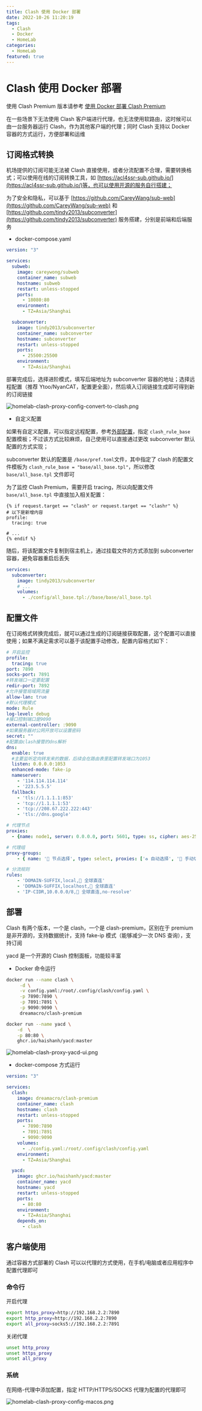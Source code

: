 ```yaml
---
title: Clash 使用 Docker 部署
date: 2022-10-26 11:20:19
tags:
  - Clash
  - Docker
  - HomeLab
categories:
  - HomeLab
featured: true
---
```


# Clash 使用 Docker 部署

使用 Clash Premium 版本请参考 [使用 Docker 部署 Clash Premium](https://blog.hellowood.dev/posts/%E4%BD%BF%E7%94%A8docker%E9%83%A8%E7%BD%B2clash-premium/)

在一些场景下无法使用 Clash 客户端进行代理，也无法使用软路由，这时候可以由一台服务器运行 Clash，作为其他客户端的代理；同时 Clash 支持以 Docker 容器的方式运行，方便部署和运维

## 订阅格式转换

机场提供的订阅可能无法被 Clash 直接使用，或者分流配置不合理，需要转换格式；可以使用在线的订阅转换工具，如 [https://acl4ssr-sub.github.io/](https://acl4ssr-sub.github.io/)等，也可以使用开源的服务自行搭建；

为了安全和隐私，可以基于 [https://github.com/CareyWang/sub-web](https://github.com/CareyWang/sub-web) 和 [https://github.com/tindy2013/subconverter](https://github.com/tindy2013/subconverter) 服务搭建，分别是前端和后端服务

- docker-compose.yaml 

```yaml
version: "3"

services:
  subweb:
    image: careywong/subweb
    container_name: subweb
    hostname: subweb
    restart: unless-stopped
    ports:
      - 18080:80
    environment:
      - TZ=Asia/Shanghai 

  subconverter:
    image: tindy2013/subconverter
    container_name: subconverter
    hostname: subconverter
    restart: unless-stopped
    ports:
      - 25500:25500
    environment:
      - TZ=Asia/Shanghai
```

部署完成后，选择进阶模式，填写后端地址为 subconverter 容器的地址；选择远程配置（推荐 Ytoo/NyanCAT，配置更全面），然后填入订阅链接生成即可得到新的订阅链接

![homelab-clash-proxy-config-convert-to-clash.png](https://hellowoodes.oss-cn-beijing.aliyuncs.com/picture/homelab-clash-proxy-config-convert-to-clash.png)

- 自定义配置

如果有自定义配置，可以指定远程配置，参考[外部配置](https://github.com/tindy2013/subconverter/blob/master/README-cn.md#%E5%A4%96%E9%83%A8%E9%85%8D%E7%BD%AE)，指定 `clash_rule_base` 配置模板；不过该方式比较麻烦，自己使用可以直接通过更改 subconverter 默认配置的方式实现；

subconverter 默认的配置是 `/base/pref.toml`文件，其中指定了 clash 的配置文件模板为 `clash_rule_base = "base/all_base.tpl"`，所以修改 `base/all_base.tpl` 文件即可

为了监控 Clash Premium，需要开启 tracing，所以向配置文件 `base/all_base.tpl` 中直接加入相关配置：

```
{% if request.target == "clash" or request.target == "clashr" %}
# 以下是新增内容
profile:
  tracing: true
  
# ...
{% endif %}
```

随后，将该配置文件复制到宿主机上，通过挂载文件的方式添加到 subconverter 容器，避免容器重启后丢失

```yaml
services:
  subconverter:
    image: tindy2013/subconverter
    # ...
    volumes:
      - ./config/all_base.tpl://base/base/all_base.tpl

```

## 配置文件

在订阅格式转换完成后，就可以通过生成的订阅链接获取配置，这个配置可以直接使用；如果不满足需求可以基于该配置手动修改，配置内容格式如下：

```yaml
# 开启监控
profile:
  tracing: true
port: 7890
socks-port: 7891
#转发端口一定要配置
redir-port: 7892
#允许接管局域网流量
allow-lan: true
#默认代理模式
mode: Rule
log-level: debug
#接口控制端口是9090
external-controller: :9090
#如果服务器对公网开放可以设置密码
secret: ""
#配置由clash接管的dns解析
dns:
  enable: true
  #主要监听定向转发来的数据，后续会在路由表里配置转发端口为1053
  listen: 0.0.0.0:1053
  enhanced-mode: fake-ip
  nameserver:
    - '114.114.114.114'
    - '223.5.5.5'
  fallback:
    - 'tls://1.1.1.1:853'
    - 'tcp://1.1.1.1:53'
    - 'tcp://208.67.222.222:443'
    - 'tls://dns.google'

# 代理节点
proxies:
  - {name: node1, server: 0.0.0.0, port: 5601, type: ss, cipher: aes-256-gcm, password: 1234, udp: true}

# 代理组
proxy-groups:
    - { name: '🚀 节点选择', type: select, proxies: ['♻️ 自动选择', '🚀 手动切换', DIRECT] }

# 分流规则 
rules:
    - 'DOMAIN-SUFFIX,local,🎯 全球直连'
    - 'DOMAIN-SUFFIX,localhost,🎯 全球直连'
    - 'IP-CIDR,10.0.0.0/8,🎯 全球直连,no-resolve'
```

## 部署

Clash 有两个版本，一个是 clash，一个是 clash-premium，区别在于 premium 是非开源的，支持数据统计，支持 fake-ip 模式（能够减少一次 DNS 查询），支持订阅

yacd 是一个开源的 Clash 控制面板，功能较丰富

- Docker 命令运行 

```bash
docker run --name clash \
	 -d \
	 -v config.yaml:/root/.config/clash/config.yaml \
	 -p 7890:7890 \
	 -p 7891:7891 \
	 -p 9090:9090 \
	 dreamacro/clash-premium

docker run --name yacd \
	-d  \
	-p 80:80 \
	ghcr.io/haishanh/yacd:master
```

![homelab-clash-proxy-yacd-ui.png](https://hellowoodes.oss-cn-beijing.aliyuncs.com/picture/homelab-clash-proxy-yacd-ui.png)

- docker-compose 方式运行

```yaml
version: "3"

services:
  clash:
    image: dreamacro/clash-premium
    container_name: clash
    hostname: clash
    restart: unless-stopped
    ports:
      - 7890:7890
      - 7891:7891
      - 9090:9090
    volumes:
      - ./config.yaml:/root/.config/clash/config.yaml
    environment:
      - TZ=Asia/Shanghai

  yacd:
    image: ghcr.io/haishanh/yacd:master
    container_name: yacd
    hostname: yacd
    restart: unless-stopped
    ports:
      - 80:80
    environment:
      - TZ=Asia/Shanghai
    depends_on:
      - clash      
```

## 客户端使用

通过容器方式部署的 Clash 可以以代理的方式使用，在手机/电脑或者应用程序中配置代理即可

### 命令行

开启代理 

```bash
export https_proxy=http://192.168.2.2:7890 
export http_proxy=http://192.168.2.2:7890 
export all_proxy=socks5://192.168.2.2:7891
```

关闭代理 

```bash
unset http_proxy
unset https_proxy
unset all_proxy
```

###  系统

在网络-代理中添加配置，指定 HTTP/HTTPS/SOCKS 代理为配置的代理即可

![homelab-clash-proxy-config-macos.png](https://hellowoodes.oss-cn-beijing.aliyuncs.com/picture/homelab-clash-proxy-config-macos.png)